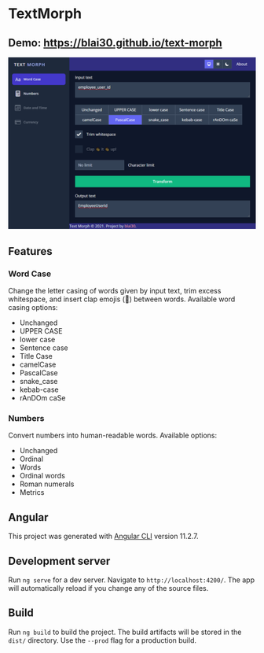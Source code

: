 # TextMorph

## Demo: https://blai30.github.io/text-morph

![demo](https://github.com/blai30/text-morph/blob/main/resources/textmorph.png?raw=true)

## Features
### Word Case
Change the letter casing of words given by input text, trim excess whitespace, and insert clap emojis (👏) between words.
Available word casing options:
* Unchanged
* UPPER CASE
* lower case
* Sentence case
* Title Case
* camelCase
* PascalCase
* snake_case
* kebab-case
* rAnDOm caSe

### Numbers
Convert numbers into human-readable words.
Available options:
* Unchanged
* Ordinal
* Words
* Ordinal words
* Roman numerals
* Metrics

## Angular

This project was generated with [Angular CLI](https://github.com/angular/angular-cli) version 11.2.7.

## Development server

Run `ng serve` for a dev server. Navigate to `http://localhost:4200/`. The app will automatically reload if you change any of the source files.

## Build

Run `ng build` to build the project. The build artifacts will be stored in the `dist/` directory. Use the `--prod` flag for a production build.
